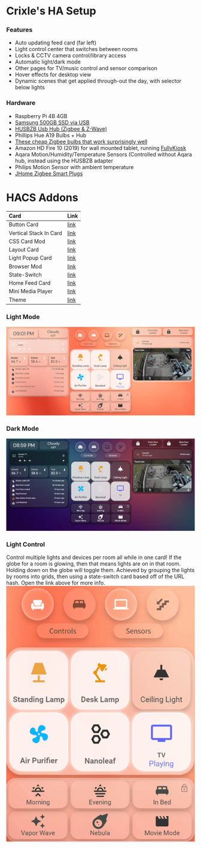 # Crixle's HA Setup
### Features
- Auto updating feed card (far left)
- Light control center that switches between rooms
- Locks & CCTV camera control/library access
- Automatic light/dark mode
- Other pages for TV/music control and sensor comparison
- Hover effects for desktop view
- Dynamic scenes that get applied through-out the day, with selector below lights
### Hardware
 - Raspberry Pi 4B 4GB
 - [Samsung 500GB SSD via USB](https://www.bestbuy.com/site/samsung-t7-500gb-external-usb-3-2-gen-2-portable-solid-state-drive-with-hardware-encryption-indigo-blue/6408298.p?skuId=6408298)
 -  [HUSBZB Usb Hub (Zigbee & Z-Wave)](https://www.amazon.com/gp/product/B01GJ826F8/ref=ppx_yo_dt_b_asin_title_o03_s00?ie=UTF8&psc=1)
 -  Phillips Hue A19 Bulbs + Hub
 -  [These cheap Zigbee bulbs that work surprisingly well](https://www.homedepot.com/p/EcoSmart-60-Watt-Equivalent-A19-Dimmable-SMART-LED-Light-Bulb-Tunable-White-2-Pack-A9A19A60WESDZ02/309683612)
 -  Amazon HD Fire 10 (2019) for wall mounted tablet, running [FullyKiosk](https://www.fully-kiosk.com/)
 -  Aqara Motion/Humidity/Temperature Sensors (Controlled without Aqara hub, instead using the HUSBZB adapter
 -  Philips Motion Sensor with ambient temperature
 -  [JHome Zigbee Smart Plugs](https://www.amazon.com/gp/product/B08K7FY2GP/ref=ppx_yo_dt_b_asin_title_o00_s00?ie=UTF8&psc=1)
# HACS Addons
| Card | Link |
| :--- | ---- |
| Button Card | [link](https://github.com/custom-cards/button-card) |
| Vertical Stack In Card | [link](https://github.com/custom-cards/vertical-stack-in-card) |
| CSS Card Mod | [link](https://github.com/thomasloven/lovelace-card-mod) |
| Layout Card | [link](https://github.com/thomasloven/lovelace-layout-card) |
| Light Popup Card | [link](https://github.com/DBuit/light-popup-card) |
| Browser Mod | [link](https://github.com/thomasloven/hass-browser_mod) |
| State-Switch | [link](https://github.com/thomasloven/lovelace-state-switch) |
| Home Feed Card | [link](https://github.com/gadgetchnnel/lovelace-home-feed-card) |
| Mini Media Player | [link](https://github.com/kalkih/mini-media-player) |
| Theme | [link](https://github.com/basnijholt/lovelace-ios-themes)

### Light Mode  
![alt text](https://github.com/crixle/homeassistant-config/blob/main/light.jpg "Light Variant")
### Dark Mode  
![alt text](https://github.com/crixle/homeassistant-config/blob/main/darkmode.PNG "Dark Variant")
### Light Control
Control multiple lights and devices per room all while in one card! If the globe for a room is glowing, then that means lights are on in that room. Holding down on the globe will toggle them. Achieved by grouping the lights by rooms into grids, then using a state-switch card based off of the URL hash. Open the link above for more info.
![alt text](https://github.com/crixle/homeassistant-config/blob/main/lights.gif "Light Controls GIF")
